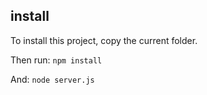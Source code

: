 ## install

To install this project, copy the current folder.

Then run:
```npm install```

And:
```node server.js```
